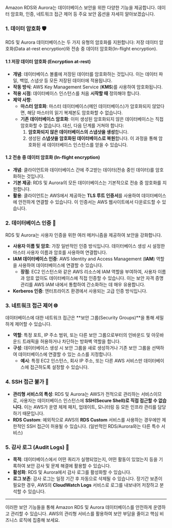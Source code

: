 
Amazon RDS와 Aurora는 데이터베이스 보안을 위한 다양한 기능을 제공합니다. 데이터 암호화, 인증, 네트워크 접근 제어 등 주요 보안 옵션을 자세히 알아보겠습니다.

### 1. 데이터 암호화 🛡️

RDS 및 Aurora 데이터베이스는 두 가지 유형의 암호화를 지원합니다: 저장 데이터 암호화(Data at-rest encryption)와 전송 중 데이터 암호화(In-flight encryption).

#### 1.1 저장 데이터 암호화 (Encryption at-rest)

- **개념**: 데이터베이스 볼륨에 저장된 데이터를 암호화하는 것입니다. 이는 데이터 파일, 백업, 스냅샷 등 모든 저장된 데이터에 적용됩니다.
- **작동 방식**: AWS Key Management Service (**KMS**)를 사용하여 암호화됩니다.
- **적용 시점**: 데이터베이스 인스턴스를 처음 **시작할 때** 정의해야 합니다.
- **제약 사항**:
    - **마스터 암호화**: 마스터 데이터베이스(메인 데이터베이스)가 암호화되지 않았다면, 해당 마스터의 읽기 복제본도 암호화할 수 없습니다.
    - **기존 데이터베이스 암호화**: 이미 생성된 암호화되지 않은 데이터베이스는 직접 암호화할 수 없습니다. 대신, 다음 단계를 거쳐야 합니다:
        1. **암호화되지 않은 데이터베이스의 스냅샷을 생성**합니다.
        2. 생성된 **스냅샷을 암호화된 데이터베이스로 복원**합니다. 이 과정을 통해 암호화된 새 데이터베이스 인스턴스를 얻을 수 있습니다.

#### 1.2 전송 중 데이터 암호화 (In-flight encryption)

- **개념**: 클라이언트와 데이터베이스 간에 주고받는 데이터(전송 중인 데이터)를 암호화하는 것입니다.
- **기본 제공**: RDS 및 Aurora의 모든 데이터베이스는 기본적으로 전송 중 암호화를 지원합니다.
- **활용**: 클라이언트는 AWS에서 제공하는 **TLS 루트 인증서**를 사용하여 데이터베이스에 안전하게 연결할 수 있습니다. 이 인증서는 AWS 웹사이트에서 다운로드할 수 있습니다.

### 2. 데이터베이스 인증 🔑

RDS 및 Aurora는 사용자 인증을 위한 여러 메커니즘을 제공하여 보안을 강화합니다.
- **사용자 이름 및 암호**: 가장 일반적인 인증 방식입니다. 데이터베이스 생성 시 설정한 마스터 사용자 이름과 암호를 사용하여 연결합니다.
- **IAM 데이터베이스 인증**: AWS Identity and Access Management (**IAM**) 역할을 사용하여 데이터베이스에 연결할 수 있습니다.
    - **장점**: EC2 인스턴스와 같은 AWS 리소스에 IAM 역할을 부여하여, 사용자 이름과 암호 없이도 데이터베이스에 직접 인증할 수 있습니다. 이는 보안 자격 증명 관리를 AWS IAM 내에서 통합하여 간소화하는 데 매우 유용합니다.
- **Kerberos 인증**: 엔터프라이즈 환경에서 사용되는 고급 인증 방식입니다.

### 3. 네트워크 접근 제어 🌐

데이터베이스에 대한 네트워크 접근은 **보안 그룹(Security Groups)**을 통해 세밀하게 제어할 수 있습니다.
- **역할**: 특정 포트, IP 주소 범위, 또는 다른 보안 그룹으로부터의 인바운드 및 아웃바운드 트래픽을 허용하거나 차단하는 방화벽 역할을 합니다.
- **구성**: 데이터베이스 생성 시 보안 그룹을 새로 생성하거나 기존 보안 그룹을 선택하여 데이터베이스에 연결할 수 있는 소스를 지정합니다.
    - **예시**: 특정 EC2 인스턴스, 회사 IP 주소, 또는 다른 AWS 서비스만 데이터베이스에 접근하도록 설정할 수 있습니다.

### 4. SSH 접근 불가 🚫

- **관리형 서비스의 특성**: RDS 및 Aurora는 AWS가 전적으로 관리하는 서비스이므로, 사용자는 데이터베이스 인스턴스에 **SSH(Secure Shell)로 직접 접근할 수 없습니다.** 이는 AWS가 운영 체제 패치, 업데이트, 모니터링 등 모든 인프라 관리를 담당하기 때문입니다.
- **RDS Custom**: 예외적으로 AWS의 **RDS Custom** 서비스를 사용하는 경우에만 제한적인 SSH 접근이 허용될 수 있습니다. (일반적인 RDS/Aurora와는 다른 특수 서비스)

### 5. 감사 로그 (Audit Logs) 📝

- **목적**: 데이터베이스에서 어떤 쿼리가 실행되었는지, 어떤 활동이 있었는지 등을 기록하여 보안 감사 및 문제 해결에 활용할 수 있습니다.
- **활성화**: RDS 및 Aurora에서 감사 로그를 활성화할 수 있습니다.
- **로그 보존**: 감사 로그는 일정 기간 후 자동으로 삭제될 수 있습니다. 장기간 보존이 필요한 경우, AWS의 **CloudWatch Logs** 서비스로 로그를 내보내어 저장하고 분석할 수 있습니다.

---

이러한 보안 기능들을 통해 Amazon RDS 및 Aurora 데이터베이스를 안전하게 운영하고 관리할 수 있습니다. AWS의 관리형 서비스를 활용하여 보안 부담을 줄이고 핵심 비즈니스 로직에 집중해 보세요.